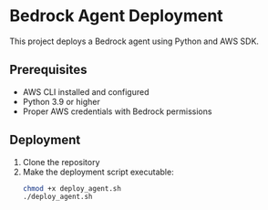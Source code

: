 # Bedrock Agent Deployment

This project deploys a Bedrock agent using Python and AWS SDK.

## Prerequisites

- AWS CLI installed and configured
- Python 3.9 or higher
- Proper AWS credentials with Bedrock permissions

## Deployment

1. Clone the repository
2. Make the deployment script executable:
   ```bash
   chmod +x deploy_agent.sh
   ./deploy_agent.sh
   ```